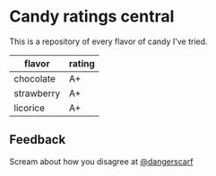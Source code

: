 # Candy ratings central

This is a repository of every flavor of candy I've tried.

|flavor|rating|
|---|---|
|chocolate|A+|
|strawberry|A+|
|licorice|A+|

## Feedback

Scream about how you disagree at [@dangerscarf](http://twitter.com/dangerscarf)

